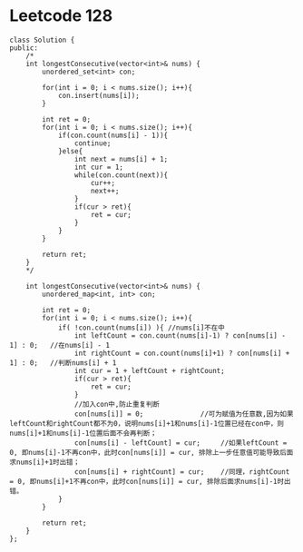 # Leetcode 128
    class Solution {
    public:
        /*
        int longestConsecutive(vector<int>& nums) {
            unordered_set<int> con;

            for(int i = 0; i < nums.size(); i++){
                con.insert(nums[i]);
            }

            int ret = 0;
            for(int i = 0; i < nums.size(); i++){
                if(con.count(nums[i] - 1)){
                    continue;
                }else{
                    int next = nums[i] + 1;
                    int cur = 1;
                    while(con.count(next)){
                        cur++;
                        next++;
                    }
                    if(cur > ret){
                        ret = cur;
                    }
                }
            }

            return ret;
        }
        */

        int longestConsecutive(vector<int>& nums) {
            unordered_map<int, int> con;

            int ret = 0;
            for(int i = 0; i < nums.size(); i++){
                if( !con.count(nums[i]) ){ //nums[i]不在中
                    int leftCount = con.count(nums[i]-1) ? con[nums[i] - 1] : 0;   //在nums[i] - 1
                    int rightCount = con.count(nums[i]+1) ? con[nums[i] + 1] : 0;   //判断nums[i] + 1
                    int cur = 1 + leftCount + rightCount;
                    if(cur > ret){
                        ret = cur;
                    }
                    //加入con中,防止重复判断
                    con[nums[i]] = 0;              //可为赋值为任意数,因为如果leftCount和rightCount都不为0，说明nums[i]+1和nums[i]-1位置已经在con中，则nums[i]+1和nums[i]-1位置后面不会再判断；
                    con[nums[i] - leftCount] = cur;     //如果leftCount = 0, 即nums[i]-1不再con中，此时con[nums[i]] = cur, 排除上一步任意值可能导致后面求nums[i]+1时出错；
                    con[nums[i] + rightCount] = cur;    //同理，rightCount = 0, 即nums[i]+1不再con中，此时con[nums[i]] = cur, 排除后面求nums[i]-1时出错。
                }
            }

            return ret;
        }
    };
